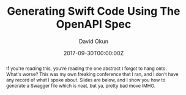 ---
title: "Generating Swift Code Using The OpenAPI Spec"
date: 2017-09-30T00:00:00Z
author: David Okun
abstract: If you're reading this, you're reading the one abstract I forgot to hang onto. What's worse? This was my own freaking conference that I ran, and I don't have any record of what I spoke about. Slides are below, and I show you how to generate a Swagger file which is neat, but ya, pretty bad move IMHO.
geo: Austin, TX, USA
location: Swift Cloud Workshop 2
slide_url: https://speakerdeck.com/dokun1/generating-swift-code-with-the-openapi-spec
location_url: https://swiftcloudwork.shop
---